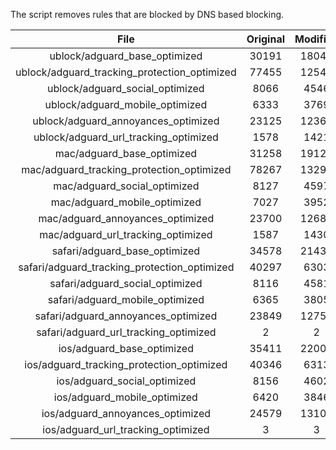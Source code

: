 The script removes rules that are blocked by DNS based blocking.


| File | Original | Modified |
|:----:|:-----:|:-----:|
| ublock/adguard_base_optimized | 30191 | 18046 |
| ublock/adguard_tracking_protection_optimized | 77455 | 12547 |
| ublock/adguard_social_optimized | 8066 | 4546 |
| ublock/adguard_mobile_optimized | 6333 | 3769 |
| ublock/adguard_annoyances_optimized | 23125 | 12369 |
| ublock/adguard_url_tracking_optimized | 1578 | 1421 |
| mac/adguard_base_optimized | 31258 | 19123 |
| mac/adguard_tracking_protection_optimized | 78267 | 13290 |
| mac/adguard_social_optimized | 8127 | 4597 |
| mac/adguard_mobile_optimized | 7027 | 3952 |
| mac/adguard_annoyances_optimized | 23700 | 12689 |
| mac/adguard_url_tracking_optimized | 1587 | 1430 |
| safari/adguard_base_optimized | 34578 | 21431 |
| safari/adguard_tracking_protection_optimized | 40297 | 6303 |
| safari/adguard_social_optimized | 8116 | 4581 |
| safari/adguard_mobile_optimized | 6365 | 3805 |
| safari/adguard_annoyances_optimized | 23849 | 12758 |
| safari/adguard_url_tracking_optimized | 2 | 2 |
| ios/adguard_base_optimized | 35411 | 22004 |
| ios/adguard_tracking_protection_optimized | 40346 | 6313 |
| ios/adguard_social_optimized | 8156 | 4602 |
| ios/adguard_mobile_optimized | 6420 | 3846 |
| ios/adguard_annoyances_optimized | 24579 | 13101 |
| ios/adguard_url_tracking_optimized | 3 | 3 |